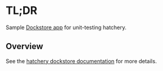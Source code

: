 # TL;DR

Sample [Dockstore app](https://docs.dockstore.org/en/develop/getting-started/getting-started-with-services.html) for unit-testing hatchery.

## Overview

See the [hatchery dockstore documentation](../doc/explanation/dockstore.md) for more details.

